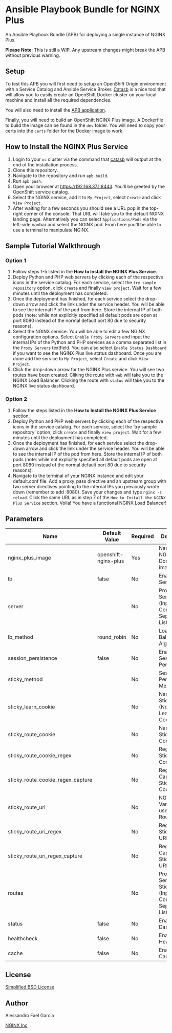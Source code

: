 # Ansible Playbook Bundle for NGINX Plus

An Ansible Playbook Bundle (APB) for deploying a single instance of NGINX Plus.

**Please Note**: This is still a WIP. Any upstream changes might break the APB without previous warning.

## Setup

To test this APB you will first need to setup an OpenShift Origin environment with a Service Catalog and Ansible Service Broker. [Catasb](https://github.com/fusor/catasb) is a nice tool that will allow you to easily create an OpenShift Docker cluster on your local machine and install all the required dependencies.

You will also need to install the [APB application](https://github.com/fusor/ansible-playbook-bundle).

Finally, you will need to build an OpenShift NGINX Plus image. A Dockerfile to build the image can be found in the `dev` folder. You will need to copy your certs into the `certs` folder for the Docker image to work.

## How to Install the NGINX Plus Service

1. Login to your `oc` cluster via the command that [catasb](https://github.com/fusor/catasb) will output at the end of the installation process.
2. Clone this repository.
3. Navigate to the repository and run `apb build`.
4. Run `apb push`.
5. Open your browser at https://192.168.37.1:8443. You'll be greeted by the OpenShift service catalog.
6. Select the NGINX service, add it to `My Project`, select `Create` and click `View Project`.
7. After waiting for a few seconds you should see a URL pop in the top-right corner of the console. That URL will take you to the default NGINX landing page. Alternatively you can select `Applications/Pods` via the left-side navbar and select the NGINX pod. From here you'll be able to use a terminal to manipulate NGINX.

## Sample Tutorial Walkthrough

### Option 1

1. Follow steps 1-5 listed in the **How to Install the NGINX Plus Service**.
2. Deploy Python and PHP web servers by clicking each of the respective icons in the service catalog. For each service, select the `try sample repository` option, click `create` and finally `view project`. Wait for a few minutes until the deployment has completed.
3. Once the deployment has finished, for each service select the drop-down arrow and click the link under the service header. You will be able to see the internal IP of the pod from here. Store the internal IP of both pods (note: while not explicitly specified all default pods are open at port 8080 instead of the normal default port 80 due to security reasons).
4. Select the NGINX service. You will be able to edit a few NGINX configuration options. Select `Enable Proxy Servers` and input the internal IPs of the Python and PHP services as a comma separated list in the `Proxy Servers` textfield. You can also select `Enable Status Dashboard` if you want to see the NGINX Plus live status dashboard. Once you are done add the service to `My Project`, select `Create` and click `View Project`.
4. Click the drop-down arrow for the NGINX Plus service. You will see two routes have been created. Cliking the route with `web` will take you to the NGINX Load Balancer. Clicking the route with `status` will take you to the NGINX live status dashboard.

### Option 2

1. Follow the steps listed in the **How to Install the NGINX Plus Service** section.
2. Deploy Python and PHP web servers by clicking each of the respective icons in the service catalog. For each service, select the ‘try sample repository’ option, click `create` and finally `view project`. Wait for a few minutes until the deployment has completed.
3. Once the deployment has finished, for each service select the drop-down arrow and click the link under the service header. You will be able to see the internal IP of the pod from here. Store the internal IP of both pods (note: while not explicitly specified all default pods are open at port 8080 instead of the normal default port 80 due to security reasons).
4. Navigate to the terminal of your NGINX instance and edit your default.conf file. Add a proxy_pass directive and an upstream group with two server directives pointing to the internal IPs you previously wrote down (remember to add :8080). Save your changes and type `nginx -s reload`. Click the same URL as in step 7 of the `How to Install the NGINX Plus Service` section. Voila! You have a functional NGINX Load Balancer!

## Parameters

Name | Default Value | Required | Description
---|---|---|---
nginx_plus_image | openshift-nginx-plus | Yes | Name of NGINX Plus Docker image
lb | false | No | Enable Proxy Servers
server |  | No | Proxy Servers (Input as a Comma Separated List)
lb_method | round_robin | No | Load Balancing Algorithm
session_persistence | false | No | Enable Session Persistence
sticky_method |   | No | Session Persistence Method
sticky_learn_cookie |   | No | Name of Sticky (Normal or Learn) Cookie
sticky_route_cookie |   | No | Name of Sticky Route Cookie
sticky_route_cookie_regex |   | No | Regex for Sticky Route Cookie
sticky_route_cookie_regex_capture |   | No | Regex to Capture for Sticky Route Cookie
sticky_route_uri |   | No | NGINX Variable to use for Sticky Route URI
sticky_route_uri_regex |   | No | Regex for Sticky Route URI
sticky_route_uri_regex_capture |   | No | Regex to Capture for Sticky Route URI
routes |   | No | Proxy Servers Sticky Routes (Input as a Comma Separated List)
status | false | No | Enable Status Dashboard
healthcheck | false | No | Enable Active Healthchecks
cache | false | No | Enable Proxy Cache

## License

[Simplified BSD License](https://github.com/nginxinc/nginx-plus-apb/blob/master/LICENSE)

## Author

Alessandro Fael Garcia

[NGINX Inc](https://www.nginx.com/)
